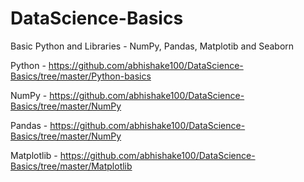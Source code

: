 # DataScience-Basics
Basic Python and Libraries - NumPy, Pandas, Matplotib and Seaborn

Python - https://github.com/abhishake100/DataScience-Basics/tree/master/Python-basics

NumPy - https://github.com/abhishake100/DataScience-Basics/tree/master/NumPy

Pandas - https://github.com/abhishake100/DataScience-Basics/tree/master/NumPy

Matplotlib - https://github.com/abhishake100/DataScience-Basics/tree/master/Matplotlib

